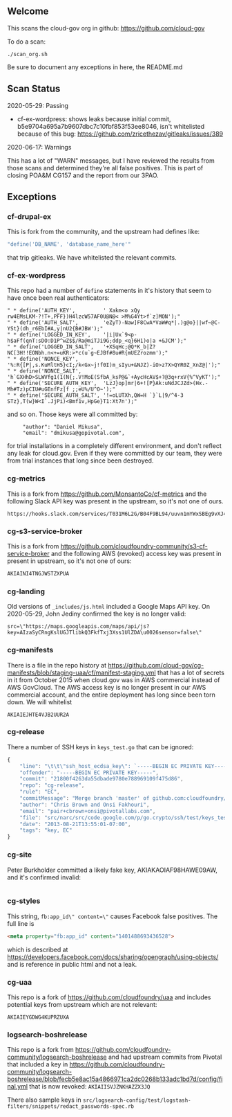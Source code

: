 ## Welcome

This scans the cloud-gov org in github: https://github.com/cloud-gov

To do a scan:

`./scan_org.sh`

Be sure to document any exceptions in here, the README.md

## Scan Status

2020-05-29: Passing
- cf-ex-wordpress: shows leaks because initial commit, b5e9704a695a7b9607dbc7c10fbf853f53ee8046, isn't whitelisted because of this bug: https://github.com/zricethezav/gitleaks/issues/389


2020-06-17: Warnings

This has a lot of "WARN" messages, but I have reviewed the results from those scans and determined they're all false positives. This is part of closing POA&M CG157 and the report from our 3PAO.

## Exceptions

### cf-drupal-ex

This is fork from the community, and the upstream had defines like:

```php
"define('DB_NAME', 'database_name_here'"
```

that trip gitleaks. We have whitelisted the relevant commits.


### cf-ex-wordpress

This repo had a number of `define` statements in it's history that seem to 
have once been real authenticators:

```
" * define('AUTH_KEY',         ' Xakm<o xQy rw4EMsLKM-?!T+,PFF})H4lzcW57AF0U@N@< >M%G4Yt>f`z]MON');"
" * define('AUTH_SALT',        'eZyT)-Naw]F8CwA*VaW#q*|.)g@o}||wf~@C-YSt}(dh_r6EbI#A,y|nU2{B#JBW');"
" * define('LOGGED_IN_KEY',    '|i|Ux`9<p-h$aFf(qnT:sDO:D1P^wZ$$/Ra@miTJi9G;ddp_<q}6H1)o|a +&JCM');"
" * define('LOGGED_IN_SALT',   '+XSqHc;@Q*K_b|Z?NC[3H!!EONbh.n<+=uKR:>*c(u`g~EJBf#8u#R{mUEZrozmm');"
" * define('NONCE_KEY',        '%:R{[P|,s.KuMltH5}cI;/k<Gx~j!f0I)m_sIyu+&NJZ)-iO>z7X>QYR0Z_XnZ@|');"
" * define('NONCE_SALT',       'h`GXHhD>SLWVfg1(1(N{;.V!MoE(SfbA_ksP@&`+AycHcAV$+?@3q+rxV{%^VyKT');"
" * define('SECURE_AUTH_KEY',  'LzJ}op]mr|6+![P}Ak:uNdJCJZd>(Hx.-Mh#Tz)pCIU#uGEnfFz|f ;;eU%/U^O~');"
" * define('SECURE_AUTH_SALT', '!=oLUTXh,QW=H `}`L|9/^4-3 STz},T(w}W<I`.JjPi)<Bmf1v,HpGe}T1:Xt7n');"
```

and so on.  Those keys were all committed by:

```
     "author": "Daniel Mikusa",
     "email": "dmikusa@gopivotal.com",
```
 
for trial installations in a completely different environment, and don't
reflect any leak for cloud.gov. Even if they were committed by our team, they
were from trial instances that long since been destroyed.

### cg-metrics

This is a fork from https://github.com/MonsantoCo/cf-metrics and the following 
Slack API key was present in the upstream, so it's not one of ours.

```url
https://hooks.slack.com/services/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
```

### cg-s3-service-broker

This is a fork from
https://github.com/cloudfoundry-community/s3-cf-service-broker and the
following AWS (revoked) access key was present in present in upstream, so it's not one
of ours:

```txt
AKIAINI4TNGJWSTZXPUA
```


### cg-landing

Old versions of `_includes/js.html` included a Google Maps API key. On 2020-05-29, John Jediny confirmed the key is no longer valid:

```
src=\"https://maps.googleapis.com/maps/api/js?key=AIzaSyCRngKslUGJTlibkQ3FkfTxj3Xss1UlZDA\u0026sensor=false\"
```

### cg-manifests

There is a file in the repo history at https://github.com/cloud-gov/cg-manifests/blob/staging-uaa/cf/manifest-staging.yml
that has a lot of secrets in it from October 2015 when cloud.gov was in AWS commercial instead of AWS GovCloud. The AWS access key is no longer present in our AWS commercial account, and the entire deployment has long since been torn down. We will whitelist

```
AKIAIEJHTE4VJB2UUR2A
```

### cg-release

There a number of SSH keys in `keys_test.go` that can be ignored:

```javascript
{
	"line": "\t\t\"ssh_host_ecdsa_key\": `-----BEGIN EC PRIVATE KEY-----",
	"offender": "-----BEGIN EC PRIVATE KEY-----",
	"commit": "21800f4263da55dbade9780e788969109f475d86",
	"repo": "cg-release",
	"rule": "EC",
	"commitMessage": "Merge branch 'master' of github.com:cloudfoundry/cf-release\n",
	"author": "Chris Brown and Onsi Fakhouri",
	"email": "pair+cbrown+onsi@pivotallabs.com",
	"file": "src/narc/src/code.google.com/p/go.crypto/ssh/test/keys_test.go",
	"date": "2013-08-21T13:55:01-07:00",
	"tags": "key, EC"
}
```

### cg-site

Peter Burkholder committed a likely fake key, AKIAKAOIAF98HAWE09AW, and it's
confirmed invalid:

```An error occurred (InvalidAccessKeyId) when calling the ListObjectsV2 operation: The AWS Access Key Id you provided does not exist in our records.111
```

### cg-styles

This string, `fb:app_id\" content=\"` causes Facebook false positives. The full line is

```html
<meta property="fb:app_id" content="1401488693436528">
```

which is described at https://developers.facebook.com/docs/sharing/opengraph/using-objects/ and is reference in public html and not a leak.

### cg-uaa

This repo is a fork of https://github.com/cloudfoundry/uaa and includes potential keys from upstream which are not relevant:

```
AKIAIEYGDWG4KUPRZUXA
```

### logsearch-boshrelease

This repo is a fork from https://github.com/cloudfoundry-community/logsearch-boshrelease and
had upstream commits from Pivotal that included a key in https://github.com/cloudfoundry-community/logsearch-boshrelease/blob/fecb5e8ac15a4866971ca2dc0268b133adc1bd7d/config/final.yml that is now revoked: `AKIAIISVJZNKHAZZX3JQ`

There also sample keys in `src/logsearch-config/test/logstash-filters/snippets/redact_passwords-spec.rb`

